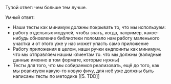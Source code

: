 
Тупой ответ: чем больше тем лучше.

Умный ответ: 
- Наши тесты как минимум должны покрывать то, что мы используем: 
- работу отдельных модулей, чтобы знать, когда, например, какое-нибудь обновление библиотеки поломало нам работу маленького участка и от этого уже у нас может упасть само приложение
- Работу приложения в целом, наши ручки ендпоинты как минимум. что мы отправляем нашим клиентам то. что мы должны (валидные данные именно в том формате, которые нужны)
- Тесты для того, что мы собираемся реализовать, ещё до того, как мы реализуем какую-то новую фичу, для неё уже должны быть написаны тесты по методике [[5. TDD]]